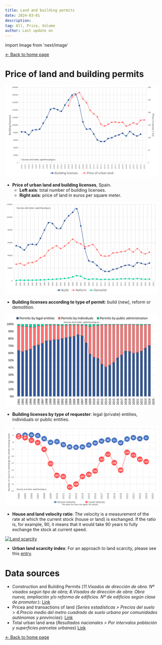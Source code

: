 ```yaml
---
title: Land and building permits
date: 2024-03-01
description:
tag: All, Price, Volume
author: Last update on
---
```


import Image from 'next/image'

<div class="meta-line"><a class="meta-back" href="/">← Back to home page</a></div>

# Price of land and building permits

[![Precio del suelo](/images/permitsland.png)](/images/permitsland.png)

- **Price of urban land and building licenses**, Spain.
  - **Left axis**: total number of building licenses.
  - **Right axis**: price of land in euros per square meter.

[![Visados de obra](/images/permitstype.png)](/images/permitstype.png)

- **Building licenses according to type of permit**: build (new), reform or demolition.

[![Visados de obra](/images/permitsdistribution.png)](/images/permitsdistribution.png)

- **Building licenses by type of requester**: legal (private) entities, individuals or public entities.

[![Velocity](/images/velocity.png)](/images/velocity.png)

- **House and land velocity ratio**: The velocity is a measurement of the rate at which the current stock (house or land) is exchanged. If the ratio is, for example, 90, it means that it would take 90 years to fully exchange the stock at current speed.

[![Land scarcity](/images/landscarcity.png)](/images/landscarcity.png)

- **Urban land scarcity index**: For an approach to land scarcity, please see this [entry](landscarcity).

# Data sources

- Construction and Building Permits (_11.Visados de dirección de obra. Nº visados según tipo de obra; 8.Visados de dirección de obra: Obra nueva, ampliación y/o reforma de edificios. Nº de edificios según clase de promotor._): [Link](https://apps.fomento.gob.es/BoletinOnline/?nivel=2&orden=09000000)
- Pricea and transactions of land (_Series estadísticas > Precios del suelo > 4.Precio medio del metro cuadrado de suelo urbano por comunidades autónomas y provincias_): [Link](https://www.mitma.gob.es/el-ministerio/informacion-estadistica/vivienda-y-actuaciones-urbanas/estadisticas/suelo/estadisticas-de-precios-de-suelo-urbano)
- Total urban land area (_Resultados nacionales > Por intervalos población y superficies parcelas urbanas_) [Link](https://www.catastro.hacienda.gob.es/esp/estadistica_1.asp)

<div class="meta-line"><a class="meta-back" href="/">← Back to home page</a></div>
